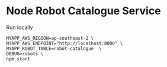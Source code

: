 # Node Robot Catalogue Service

Run locally
```
MYAPP_AWS_REGION=ap-southeast-2 \
MYAPP_AWS_ENDPOINT="http://localhost:8000" \
MYAPP_ROBOT_TABLE=robot-catalogue  \
DEBUG=robots \
npm start
```